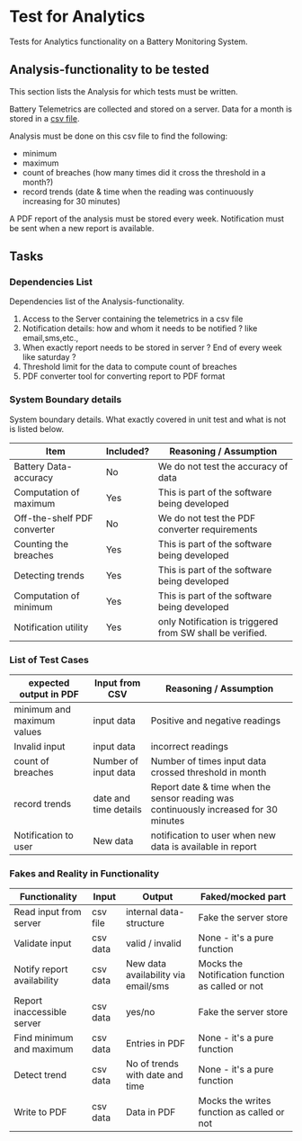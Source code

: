 # Test for Analytics

Tests for Analytics functionality on a Battery Monitoring System.

## Analysis-functionality to be tested

This section lists the Analysis for which tests must be written.

Battery Telemetrics are collected and stored on a server.
Data for a month is stored in a [csv file](https://en.wikipedia.org/wiki/Comma-separated_values).

Analysis must be done on this csv file to find the following:
- minimum
- maximum
- count of breaches (how many times did it cross the threshold in a month?)
- record trends (date & time when the reading was continuously increasing for 30 minutes)

A PDF report of the analysis must be stored every week.
Notification must be sent when a new report is available.

## Tasks

### Dependencies List

Dependencies list of the Analysis-functionality.

1. Access to the Server containing the telemetrics in a csv file
2. Notification details: how and whom it needs to be notified ? like email,sms,etc., 
3. When exactly report needs to be stored in server ? End of every week like saturday ?
4. Threshold limit for the data to compute count of breaches
5. PDF converter tool for converting report to PDF format

### System Boundary details

System boundary details. What exactly covered in unit test and what is not is listed below.

| Item                      | Included?     | Reasoning / Assumption
|---------------------------|---------------|--------------------------------------------------
Battery Data-accuracy       | No            | We do not test the accuracy of data
Computation of maximum      | Yes           | This is part of the software being developed
Off-the-shelf PDF converter | No            | We do not test the PDF converter requirements
Counting the breaches       | Yes           | This is part of the software being developed
Detecting trends            | Yes           | This is part of the software being developed
Computation of minimum      | Yes           | This is part of the software being developed 
Notification utility        | Yes           | only Notification is triggered from SW shall be verified.

### List of Test Cases

| expected output in PDF    | Input from CSV                                  | Reasoning / Assumption
|---------------------------|-------------------------------------------------|--------------------------------------------------
minimum and maximum values  | input data                                      | Positive and negative readings 
Invalid input               | input data                                      | incorrect readings
count of breaches           | Number of input data                            | Number of times input data crossed threshold in month
record trends               | date and time details                           | Report date & time when the sensor reading was continuously increased for 30 minutes
Notification to user        | New data                                        | notification to user when new data is available in report

### Fakes and Reality in Functionality

| Functionality            | Input          | Output                               | Faked/mocked part
|--------------------------|----------------|--------------------------------------|---
Read input from server     | csv file       | internal data-structure              | Fake the server store
Validate input             | csv data       | valid / invalid                      | None - it's a pure function
Notify report availability | csv data       | New data availability  via email/sms | Mocks the Notification function as called or not
Report inaccessible server | csv data       | yes/no                               | Fake the server store
Find minimum and maximum   | csv data       | Entries in PDF                       | None - it's a pure function
Detect trend               | csv data       | No of trends with date and time      | None - it's a pure function
Write to PDF               | csv data       | Data in PDF                          | Mocks the writes function as called or not
